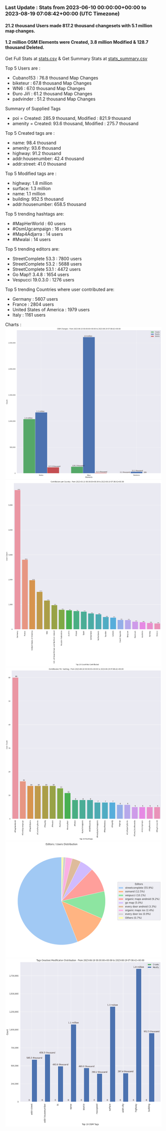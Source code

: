 ### Last Update : Stats from 2023-06-10 00:00:00+00:00 to 2023-08-19 07:08:42+00:00 (UTC Timezone)

#### 21.2 thousand Users made 817.2 thousand changesets with 5.1 million map changes.
#### 1.2 million OSM Elements were Created, 3.8 million Modified & 128.7 thousand Deleted.
Get Full Stats at [stats.csv](/stats/fieldmappers/Daily/stats.csv)
 & Get Summary Stats at [stats_summary.csv](/stats/fieldmappers/Daily/stats_summary.csv)

Top 5 Users are : 
- Cubano153 : 76.8 thousand Map Changes
- biketeur : 67.8 thousand Map Changes
- WN6 : 67.0 thousand Map Changes
- Đuro Jiří : 61.2 thousand Map Changes
- padvinder : 51.2 thousand Map Changes

Summary of Supplied Tags
- poi = Created: 285.9 thousand, Modified : 821.9 thousand
- amenity = Created: 93.6 thousand, Modified : 275.7 thousand


Top 5 Created tags are :
- name: 98.4 thousand
- amenity: 93.6 thousand
- highway: 91.2 thousand
- addr:housenumber: 42.4 thousand
- addr:street: 41.0 thousand


Top 5 Modified tags are :
- highway: 1.8 million
- surface: 1.3 million
- name: 1.1 million
- building: 952.5 thousand
- addr:housenumber: 658.5 thousand


Top 5 trending hashtags are:
- #MapHerWorld : 60 users
- #OsmUgcampaign : 16 users
- #Map4Adjarra : 14 users
- #Mwalai : 14 users


Top 5 trending editors are:
- StreetComplete 53.3 : 7800 users
- StreetComplete 53.2 : 5688 users
- StreetComplete 53.1 : 4472 users
- Go Map!! 3.4.8 : 1654 users
- Vespucci 19.0.3.0 : 1276 users


Top 5 trending Countries where user contributed are:
- Germany : 5607 users
- France : 2804 users
- United States of America : 1979 users
- Italy : 1161 users


 Charts : 
![Alt text](./stats_osm_changes.png) 
![Alt text](./stats_users_per_country.png) 
![Alt text](./stats_users_per_hashtag.png) 
![Alt text](./stats_editors_pie_chart.png) 
![Alt text](./stats_tags.png) 
